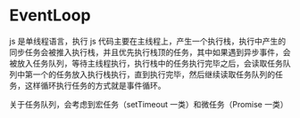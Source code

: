 # EventLoop

js 是单线程语言，执行 js 代码主要在主线程上，产生一个执行栈，执行中产生的同步任务会被推入执行栈，并且优先执行栈顶的任务，其中如果遇到异步事件，会被放入任务队列，等待主线程执行，执行栈中的任务执行完毕之后，会读取任务队列中第一个的任务放入执行栈执行，直到执行完毕，然后继续读取任务队列的任务，这样循环执行任务的方式就是事件循环。

关于任务队列，会考虑到宏任务（setTimeout 一类）和微任务（Promise 一类）
